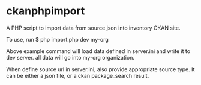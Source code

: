 ckanphpimport
=============

A PHP script to import data from source json into inventory CKAN site.

To use, run
$ php import.php dev my-org

Above example command will load data defined in server.ini and write it to dev server. 
all data will go into my-org organization.

When define source url in server.ini, also provide appropriate source type. It can be 
either a json file, or a ckan package_search result.
